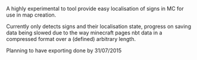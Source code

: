 A highly experimental to tool provide easy localisation of signs in MC for use in map creation.

Currently only detects signs and their localisation state, progress on saving data being slowed due to the way minecraft pages nbt data in a compressed format over a (defined) arbitrary length.

Planning to have exporting done by 31/07/2015
